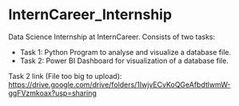 # InternCareer_Internship
Data Science Internship at InternCareer. Consists of two tasks:
- Task 1: Python Program to analyse and visualize a database file.
- Task 2: Power BI Dashboard for visualization of a database file.

Task 2 link (File too big to upload): https://drive.google.com/drive/folders/1IwjvECvKoQGeAfbdtlwmW-ggFVzmkoax?usp=sharing
